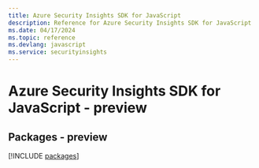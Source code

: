 ```yaml
---
title: Azure Security Insights SDK for JavaScript
description: Reference for Azure Security Insights SDK for JavaScript
ms.date: 04/17/2024
ms.topic: reference
ms.devlang: javascript
ms.service: securityinsights
---
```

# Azure Security Insights SDK for JavaScript - preview
## Packages - preview
[!INCLUDE [packages](security-insights-index.md)]